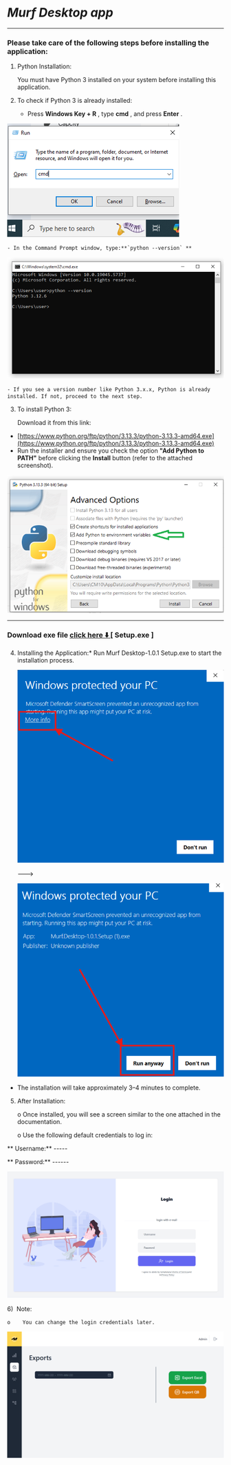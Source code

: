 # *Murf Desktop app*

---

### Please take care of the following steps before installing the application:

1) Python Installation:

   You must have Python 3 installed on your system before installing this application.
2) To check if Python 3 is already installed:

   - Press  **Windows Key + R** , type  **cmd** , and press  **Enter** .

![image.png](https://raw.githubusercontent.com/codersmind/murf-desktop-app/refs/heads/main/assets/image%20(1).png)

    - In the Command Prompt window, type:**`python --version` **

  ![image.png](https://raw.githubusercontent.com/codersmind/murf-desktop-app/refs/heads/main/assets/image%20(2).png)

    - If you see a version number like Python 3.x.x, Python is already installed. If not, proceed to the next step.

3) To install Python 3:

   Download it from this link:

* [https://www.python.org/ftp/python/3.13.3/python-3.13.3-amd64.exe](https://www.python.org/ftp/python/3.13.3/python-3.13.3-amd64.exe)
* Run the installer and ensure you check the option **"Add Python to PATH"** before clicking the **Install** button (refer to the attached screenshot).

![image.png](https://raw.githubusercontent.com/codersmind/murf-desktop-app/refs/heads/main/assets/image%20(3).png)

---

### Download exe file [click here  ⬇️ ](https://github.com/codersmind/murf-desktop-app/releases) [ Setup.exe ]

4) Installing the Application:* Run Murf Desktop-1.0.1 Setup.exe to start the installation process.

   ![image.png](https://raw.githubusercontent.com/codersmind/murf-desktop-app/refs/heads/main/assets/image6.png)

   --->

   ![image.png](https://raw.githubusercontent.com/codersmind/murf-desktop-app/refs/heads/main/assets/image7.png)

* The installation will take approximately 3–4 minutes to complete.

5) After Installation:

   o    Once installed, you will see a screen similar to the one attached in the documentation.

   o    Use the following default credentials to log in:

**                  Username:** -----

**                  Password:** ------

![image.png](https://raw.githubusercontent.com/codersmind/murf-desktop-app/refs/heads/main/assets/image4.png)

6)  Note:

    o    You can change the login credentials later.

![image.png](https://raw.githubusercontent.com/codersmind/murf-desktop-app/refs/heads/main/assets/image5.png)
